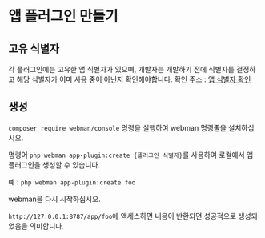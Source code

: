 # 앱 플러그인 만들기

## 고유 식별자

각 플러그인에는 고유한 앱 식별자가 있으며, 개발자는 개발하기 전에 식별자를 결정하고 해당 식별자가 이미 사용 중이 아닌지 확인해야합니다.
확인 주소 : [앱 식별자 확인](https://www.workerman.net/app/check)

## 생성

`composer require webman/console` 명령을 실행하여 webman 명령줄을 설치하십시오.

명령어 `php webman app-plugin:create {플러그인 식별자}`를 사용하여 로컬에서 앱 플러그인을 생성할 수 있습니다.

예 : `php webman app-plugin:create foo`

webman을 다시 시작하십시오.

`http://127.0.0.1:8787/app/foo`에 액세스하면 내용이 반환되면 성공적으로 생성되었음을 의미합니다.
